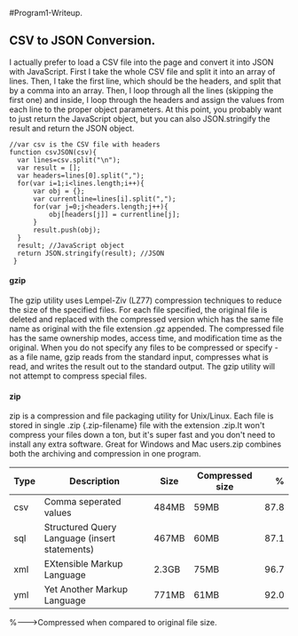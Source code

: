 #Program1-Writeup.
## CSV to JSON Conversion.

I actually prefer to load a CSV file into the page and convert it into JSON with JavaScript.
First I take the whole CSV file and split it into an array of lines. Then, I take the first line,
which should be the headers, and split that by a comma into an array. Then, I loop through all the lines
(skipping the first one) and inside, I loop through the headers and assign the values from each line to 
the proper object parameters. At this point, you probably want to just return the JavaScript object, 
but you can also JSON.stringify the result and return the JSON object.

```
//var csv is the CSV file with headers
function csvJSON(csv){
  var lines=csv.split("\n");
  var result = [];
  var headers=lines[0].split(",");
  for(var i=1;i<lines.length;i++){
	  var obj = {};
	  var currentline=lines[i].split(",");
	  for(var j=0;j<headers.length;j++){
		  obj[headers[j]] = currentline[j];
	  }
	  result.push(obj);
  }
  result; //JavaScript object
  return JSON.stringify(result); //JSON
 } 
```
#### gzip
  The gzip utility uses Lempel-Ziv (LZ77) compression techniques to reduce the size of the specified files. For each file specified, the original file is deleted and replaced with the compressed version which has the same file name as original with the file extension .gz appended. The compressed file has the same ownership modes, access time, and modification time as the original. When you do not specify any files to be compressed or specify - as a file name, gzip reads from the standard input, compresses what is read, and writes the result out to the standard output. The gzip utility will not attempt to compress special files.
  
#### zip
zip is a compression and file packaging utility for Unix/Linux. Each file is stored in single .zip {.zip-filename} file with the extension .zip.It won't compress your files down a ton, but it's super fast and you don't need to install any extra software. Great for Windows and Mac users.zip combines both the archiving and compression in one program.


| Type | Description                                  | Size    |Compressed size|   %   |
|------|----------------------------------------------|---------|---------------|------:|
| csv  |Comma seperated values                        | 484MB   |     59MB      | 87.8  |
| sql  |Structured Query Language (insert statements) | 467MB   |     60MB      | 87.1  |
| xml  |EXtensible Markup Language                    | 2.3GB   |     75MB      | 96.7  |
| yml  |Yet Another Markup Language                   | 771MB   |     61MB      | 92.0  |
   
%--->Compressed when compared to original file size.
  
